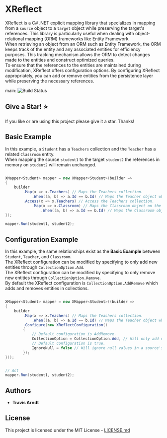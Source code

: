 # XReflect

XReflect is a C# .NET explicit mapping library that specializes in mapping from a `source` object to a `target` object while preserving the target's references. This library is particularly useful when dealing with object-relational mapping (ORM) frameworks like Entity Framework.
<br/>
When retrieving an object from an ORM such as Entity Framework, the ORM keeps track of the entity and any associated entities for efficiency purposes. This tracking mechanism allows the ORM to detect changes made to the entities and construct optimized queries.
<br/>
To ensure that the references to the entities are maintained during modification, XReflect offers configuration options. By configuring XReflect appropriately, you can add or remove entities from the persistence layer while preserving the necessary references.

main: ![Build Status](https://github.com/Tmarndt1/XReflect/workflows/.NET/badge.svg?branch=main)

## Give a Star! :star:

If you like or are using this project please give it a star. Thanks!

## Basic Example
In this example, a `Student` has a `Teachers` collection and the `Teacher` has a related `Classroom` entity. 
<br/>
When mapping the source `student1` to the target `student2` the references in memory on `student2` will remain unchanged. 
```csharp

XMapper<Student> mapper = new XMapper<Student>(builder =>
{
    builder
        .Map(x => x.Teachers) // Maps the Teachers collection.
            .When((a, b) => a.Id == b.Id) // Maps the Teacher object when the Id property matches.
        .Access(x => x.Teachers) // Access the Teachers collection.
            .Map(x => x.Classroom) // Maps the Classroom object on the Teachers collection
                .When((a, b) => a.Id == b.Id) // Maps the Classroom object when the Id property matches.
});

mapper.Run(student1, student2);

```

## Configuration Example
In this example, the same relationships exist as the **Basic Example** between `Student`, `Teacher`, and `Classroom`. 
<br/>
The XReflect configuration can be modified by specifying to only add new entities through `CollectionOption.Add`.
<br/>
The XReflect configuration can be modified by specifying to only remove new entities through `CollectionOption.Remove`.
<br/>
By default the XReflect configuration is `CollectionOption.AddRemove` which adds and removes entities in collections.
```csharp

XMapper<Student> mapper = new XMapper<Student>((builder =>
{
    builder
        .Map(x => x.Teachers) // Maps the Teachers collection.
            .When((a, b) => a.Id == b.Id) // Maps the Teacher object when the Id property matches.
        .Configure(new XReflectConfiguration()
        {
            // Default configuration is AddRemove.
            CollectionOption = CollectionOption.Add, // Will only add new objects and won't remove existing in collection.
            // Default configuration is true.
            IgnoreNull = false // Will ignore null values in a source's collection while mapping.
        });
}));


// Act
mapper.Run(student1, student2);

```

## Authors

- **Travis Arndt**

## License

This project is licensed under the MIT License - [LICENSE.md](LICENSE)
